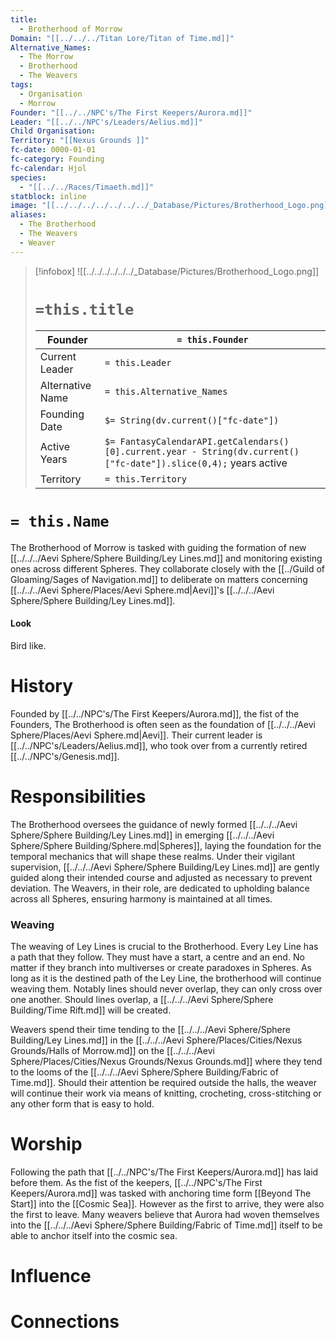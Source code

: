 ```yaml
---
title:
  - Brotherhood of Morrow
Domain: "[[../../../Titan Lore/Titan of Time.md]]"
Alternative_Names:
  - The Morrow
  - Brotherhood
  - The Weavers
tags:
  - Organisation
  - Morrow
Founder: "[[../../NPC's/The First Keepers/Aurora.md]]"
Leader: "[[../../NPC's/Leaders/Aelius.md]]"
Child Organisation: 
Territory: "[[Nexus Grounds ]]"
fc-date: 0000-01-01
fc-category: Founding
fc-calendar: Hjol
species:
  - "[[../../Races/Timaeth.md]]"
statblock: inline
image: "[[../../../../../../../_Database/Pictures/Brotherhood_Logo.png]]"
aliases:
  - The Brotherhood
  - The Weavers
  - Weaver
---
```

> [!infobox]
> ![[../../../../../../_Database/Pictures/Brotherhood_Logo.png]]
> # `=this.title`
> | Founder | `= this.Founder` |
> | ---- | ---- |
> | Current Leader | `= this.Leader` |
> | Alternative Name | `= this.Alternative_Names` |
> | Founding Date | `$= String(dv.current()["fc-date"])`  |
> | Active Years | `$= FantasyCalendarAPI.getCalendars()[0].current.year - String(dv.current()["fc-date"]).slice(0,4);` years active |
> | Territory | `= this.Territory` |
# `= this.Name`

The Brotherhood of Morrow is tasked with guiding the formation of new [[../../../Aevi Sphere/Sphere Building/Ley Lines.md]] and monitoring existing ones across different Spheres. They collaborate closely with the [[../Guild of Gloaming/Sages of Navigation.md]] to deliberate on matters concerning [[../../../Aevi Sphere/Places/Aevi Sphere.md|Aevi]]'s [[../../../Aevi Sphere/Sphere Building/Ley Lines.md]].

#### **Look**

Bird like. 
# History

Founded by [[../../NPC's/The First Keepers/Aurora.md]], the fist of the Founders, The Brotherhood is often seen as the foundation of [[../../../Aevi Sphere/Places/Aevi Sphere.md|Aevi]].  Their current leader is [[../../NPC's/Leaders/Aelius.md]], who took over from a currently retired [[../../NPC's/Genesis.md]].
# Responsibilities

The Brotherhood oversees the guidance of newly formed [[../../../Aevi Sphere/Sphere Building/Ley Lines.md]] in emerging [[../../../Aevi Sphere/Sphere Building/Sphere.md|Spheres]], laying the foundation for the temporal mechanics that will shape these realms. Under their vigilant supervision, [[../../../Aevi Sphere/Sphere Building/Ley Lines.md]] are gently guided along their intended course and adjusted as necessary to prevent deviation. The Weavers, in their role, are dedicated to upholding balance across all Spheres, ensuring harmony is maintained at all times.

### Weaving 

The weaving of Ley Lines is crucial to the Brotherhood. Every Ley Line has a path that they follow. They must have a start, a centre and an end. No matter if they branch into multiverses or create paradoxes in Spheres. As long as it is the destined path of the Ley Line, the brotherhood will continue weaving them. 
Notably lines should never overlap, they can only cross over one another. Should lines overlap, a [[../../../Aevi Sphere/Sphere Building/Time Rift.md]] will be created.

Weavers spend their time tending to the [[../../../Aevi Sphere/Sphere Building/Ley Lines.md]] in the [[../../../Aevi Sphere/Places/Cities/Nexus Grounds/Halls of Morrow.md]] on the [[../../../Aevi Sphere/Places/Cities/Nexus Grounds/Nexus Grounds.md]] where they tend to the looms of the [[../../../Aevi Sphere/Sphere Building/Fabric of Time.md]]. Should their attention be required outside the halls, the weaver will continue their work via means of knitting, crocheting, cross-stitching or any other form that is easy to hold.
# Worship

Following the path that [[../../NPC's/The First Keepers/Aurora.md]] has laid before them. As the fist of the keepers, [[../../NPC's/The First Keepers/Aurora.md]] was tasked with anchoring time form [[Beyond The Start]] into the [[Cosmic Sea]]. However as the first to arrive, they were also the first to leave.
Many weavers believe that Aurora had woven themselves into the [[../../../Aevi Sphere/Sphere Building/Fabric of Time.md]] itself to be able to anchor itself into the cosmic sea.
# Influence

# Connections

